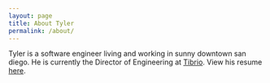```yaml
---
layout: page
title: About Tyler
permalink: /about/
---
```


<p>Tyler is a software engineer living and working in sunny downtown san diego. He is currently the Director of Engineering
at <a href="http://tibrio.com" target="_blank">Tibrio</a>. View his resume <a href="https://tylerstroud.com/resume/">here</a>.
</p>
